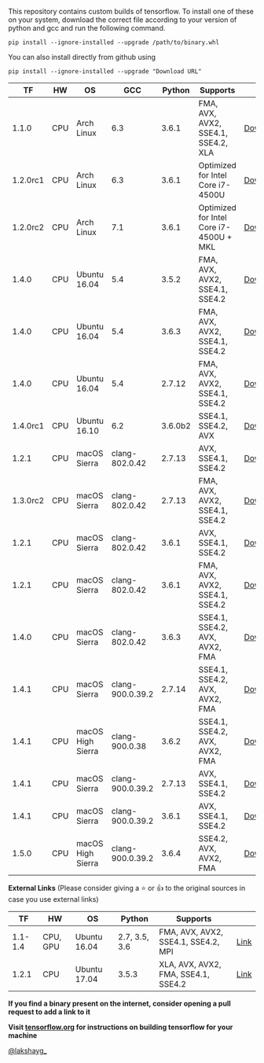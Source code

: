 This repository contains custom builds of tensorflow. To install
one of these on your system, download the correct file according
to your version of python and gcc and run the following command.
```
pip install --ignore-installed --upgrade /path/to/binary.whl
```
You can also install directly from github using
```
pip install --ignore-installed --upgrade "Download URL"
```

| TF       | HW  | OS           | GCC              | Python      | Supports                                  |                                                                                                                         |
|----------|-----|--------------|------------------|-------------|-------------------------------------------|-------------------------------------------------------------------------------------------------------------------------|
| 1.1.0    | CPU | Arch Linux   | 6.3              | 3.6.1       | FMA, AVX, AVX2, SSE4.1, SSE4.2, XLA       | [Download](https://github.com/lakshayg/tensorflow-build/raw/master/tensorflow-1.1.0-cp36-cp36m-linux_x86_64.whl)        |
| 1.2.0rc1 | CPU | Arch Linux   | 6.3              | 3.6.1       | Optimized for Intel Core i7-4500U         | [Download](https://github.com/lakshayg/tensorflow-build/raw/master/tensorflow-1.2.0rc1-cp36-cp36m-linux_x86_64.whl)     |
| 1.2.0rc2 | CPU | Arch Linux   | 7.1              | 3.6.1       | Optimized for Intel Core i7-4500U + MKL   | [Download](https://github.com/lakshayg/tensorflow-build/raw/master/tensorflow-1.2.0rc2-cp36-cp36m-linux_x86_64.whl)     |
| 1.4.0    | CPU | Ubuntu 16.04 | 5.4              | 3.5.2       | FMA, AVX, AVX2, SSE4.1, SSE4.2            | [Download](https://github.com/lakshayg/tensorflow-build/raw/master/tensorflow-1.4.0-cp35-cp35m-linux_x86_64.whl)        |
| 1.4.0    | CPU | Ubuntu 16.04 | 5.4              | 3.6.3       | FMA, AVX, AVX2, SSE4.1, SSE4.2            | [Download](https://github.com/sigilioso/tensorflow-build/raw/master/tensorflow-1.4.0-cp36-cp36m-linux_x86_64.whl)       |
| 1.4.0    | CPU | Ubuntu 16.04 | 5.4              | 2.7.12      | FMA, AVX, AVX2, SSE4.1, SSE4.2            | [Download](https://github.com/lakshayg/tensorflow-build/raw/master/tensorflow-1.4.0-cp27-cp27mu-linux_x86_64.whl)       |
| 1.4.0rc1 | CPU | Ubuntu 16.10 | 6.2              | 3.6.0b2     | SSE4.1, SSE4.2, AVX                       | [Download](https://github.com/lakshayg/tensorflow-build/raw/master/tensorflow-1.4.0rc1-cp36-cp36m-linux_x86_64.whl)     |
| 1.2.1    | CPU | macOS Sierra | clang-802.0.42   | 2.7.13      | AVX, SSE4.1, SSE4.2                       | [Download](https://github.com/lakshayg/tensorflow-build/raw/master/tensorflow-1.2.1-cp27-cp27m-macosx_10_12_x86_64.whl) |
| 1.3.0rc2 | CPU | macOS Sierra | clang-802.0.42   | 2.7.13      | FMA, AVX, AVX2, SSE4.1, SSE4.2            | [Download](https://github.com/lakshayg/tensorflow-build/raw/master/tensorflow-1.3.0rc2-cp27-cp27m-macosx_10_12_intel.whl) |
| 1.2.1    | CPU | macOS Sierra | clang-802.0.42   | 3.6.1       | AVX, SSE4.1, SSE4.2                       | [Download](https://github.com/lakshayg/tensorflow-build/raw/master/tensorflow-1.2.1-cp36-cp36m-macosx_10_12_x86_64.whl) |
| 1.2.1    | CPU | macOS Sierra | clang-802.0.42   | 3.6.1       | FMA, AVX, AVX2, SSE4.1, SSE4.2            | [Download](https://github.com/lakshayg/tensorflow-build/raw/72454268db8ce69e0fe3c7b23c17aad6ea69b257/tensorflow-1.2.1-cp36-cp36m-macosx_10_12_x86_64.whl) |
| 1.4.0    | CPU | macOS Sierra | clang-802.0.42   | 3.6.3       | SSE4.1, SSE4.2, AVX, AVX2, FMA            | [Download](https://github.com/lakshayg/tensorflow-build/raw/master/tensorflow-1.4.0-cp36-cp36m-macosx_10_12_x86_64.whl) |
| 1.4.1    | CPU | macOS Sierra | clang-900.0.39.2 | 2.7.14      | SSE4.1, SSE4.2, AVX, AVX2, FMA            | [Download](https://github.com/lakshayg/tensorflow-build/raw/master/tensorflow-1.4.1-cp27-cp27m-macosx_10_12_x86_64.whl) |
| 1.4.1    | CPU | macOS High Sierra | clang-900.0.38 | 3.6.2      | SSE4.1, SSE4.2, AVX, AVX2, FMA            | [Download](https://github.com/lakshayg/tensorflow-build/raw/master/tensorflow-1.4.1-cp36-cp36m-macosx_10_13_x86_64.whl) |
| 1.4.1    | CPU | macOS Sierra | clang-900.0.39.2   | 2.7.13    | AVX, SSE4.1, SSE4.2                       | [Download](https://github.com/lakshayg/tensorflow-build/releases/download/v1.4.1-macosx_10_12-py27-py36-avx-sse41-sse42/tensorflow-1.4.1-cp27-cp27m-macosx_10_12_intel.whl) |
| 1.4.1    | CPU | macOS Sierra | clang-900.0.39.2   | 3.6.1       | AVX, SSE4.1, SSE4.2                       | [Download](https://github.com/lakshayg/tensorflow-build/releases/download/v1.4.1-macosx_10_12-py27-py36-avx-sse41-sse42/tensorflow-1.4.1-cp36-cp36m-macosx_10_12_x86_64.whl) |
| 1.5.0    | CPU | macOS High Sierra | clang-900.0.39.2   | 3.6.4       | SSE4.2, AVX, AVX2, FMA                        | [Download](https://github.com/lakshayg/tensorflow-build/raw/master/tensorflow-1.5.0-cp36-cp36m-macosx_10_13_x86_64.whl) |

**External Links** (Please consider giving a :star: or :+1: to the original sources in case you use external links)

| TF       | HW       | OS           | Python        | Supports                            |                                         |
|----------|----------|--------------|---------------|-------------------------------------|-----------------------------------------|
| 1.1-1.4  | CPU, GPU | Ubuntu 16.04 | 2.7, 3.5, 3.6 | FMA, AVX, AVX2, SSE4.1, SSE4.2, MPI | [Link](https://github.com/mind/wheels)  |
| 1.2.1    | CPU      | Ubuntu 17.04 | 3.5.3         | XLA, AVX, AVX2, FMA, SSE4.1, SSE4.2 | [Link](https://github.com/yaroslavvb/tensorflow-community-wheels/issues/26) |

**If you find a binary present on the internet, consider opening a pull request to add a link to it**

**Visit [tensorflow.org][1] for instructions on building tensorflow for your machine**

[@lakshayg_](https://twitter.com/lakshayg_)

[1]: https://www.tensorflow.org/install/install_sources
